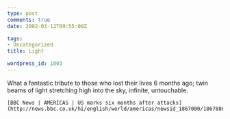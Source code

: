 ```yaml
---
type: post
comments: true
date: 2002-03-12T09:55:00Z

tags:
- Uncategorized
title: Light

wordpress_id: 1003
---
```


What a fantastic tribute to those who lost their lives 6 months ago; twin beams of light stretching high into the sky, infinite, untouchable.
  


  

    [BBC News | AMERICAS | US marks six months after attacks](http://news.bbc.co.uk/hi/english/world/americas/newsid_1867000/1867886.stm)
